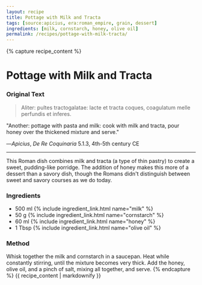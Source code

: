 ```yaml
---
layout: recipe
title: Pottage with Milk and Tracta
tags: [source:apicius, era:roman_empire, grain, dessert]
ingredients: [milk, cornstarch, honey, olive oil]
permalink: /recipes/pottage-with-milk-tracta/
---
```


{% capture recipe_content %}
# Pottage with Milk and Tracta

### Original Text
> Aliter: pultes tractogalatae: lacte et tracta coques, coagulatum melle perfundis et inferes.

"Another: pottage with pasta and milk: cook with milk and tracta, pour honey over the thickened mixture and serve."

—*Apicius*, *De Re Coquinaria* 5.1.3, 4th-5th century CE

___

This Roman dish combines milk and tracta (a type of thin pastry) to create a sweet, pudding-like porridge. The addition of honey makes this more of a dessert than a savory dish, though the Romans didn't distinguish between sweet and savory courses as we do today.

### Ingredients
- 500 ml {% include ingredient_link.html name="milk" %}  
- 50 g {% include ingredient_link.html name="cornstarch" %}  
- 60 ml {% include ingredient_link.html name="honey" %}  
- 1 Tbsp {% include ingredient_link.html name="olive oil" %}

### Method
Whisk together the milk and cornstarch in a saucepan. Heat while constantly stirring, until the mixture becomes very thick. Add the honey, olive oil, and a pinch of salt, mixing all together, and serve.
{% endcapture %}
{{ recipe_content | markdownify }}